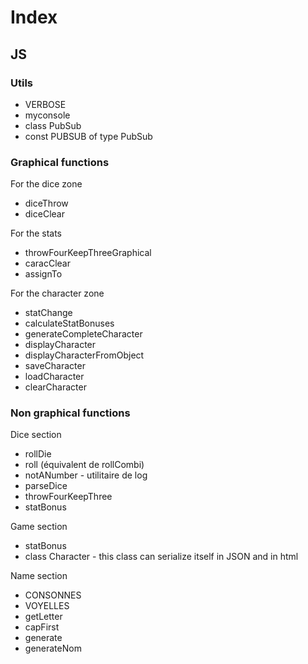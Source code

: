 # Index

## JS

### Utils

* VERBOSE
*  myconsole
* class PubSub
* const PUBSUB of type PubSub

### Graphical functions

For the dice zone

* diceThrow
* diceClear

For the stats

* throwFourKeepThreeGraphical
* caracClear
* assignTo

For the character zone

* statChange
* calculateStatBonuses
* generateCompleteCharacter
* displayCharacter
* displayCharacterFromObject
* saveCharacter
* loadCharacter
* clearCharacter

### Non graphical functions

Dice section

* rollDie
* roll (équivalent de rollCombi)
* notANumber - utilitaire de log
* parseDice
* throwFourKeepThree
* statBonus

Game section

* statBonus
* class Character - this class can serialize itself in JSON and in html

Name section

* CONSONNES
* VOYELLES
* getLetter
* capFirst
* generate
* generateNom
